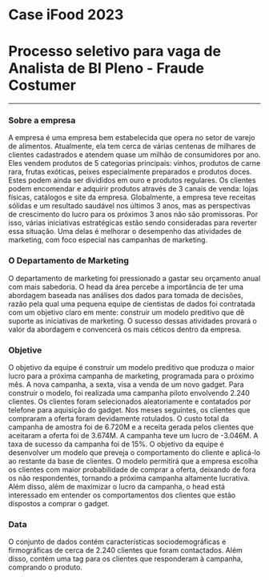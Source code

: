 # Case iFood 2023
# Processo seletivo para vaga de Analista de BI Pleno - Fraude Costumer
----------------------------------------------------------------------------------------------------------------------------------------------------------------------------------

### Sobre a empresa

A empresa é uma empresa bem estabelecida que opera no setor de varejo de alimentos. Atualmente, ela tem cerca de várias centenas de milhares de clientes cadastrados e atendem quase um milhão de consumidores por ano. Eles vendem produtos de 5 categorias principais: vinhos, produtos de carne rara, frutas exóticas, peixes especialmente preparados e produtos doces. Estes podem ainda ser divididos em ouro e produtos regulares. Os clientes podem encomendar e adquirir produtos através de 3 canais de venda: lojas físicas, catálogos e site da empresa. Globalmente, a empresa teve receitas sólidas e um resultado saudável nos últimos 3 anos, mas as perspectivas de crescimento do lucro para os próximos 3 anos não são promissoras. Por isso, várias iniciativas estratégicas estão sendo consideradas para reverter essa situação. Uma delas é melhorar o desempenho das atividades de marketing, com foco especial nas campanhas de marketing.

### O Departamento de Marketing
   O departamento de marketing foi pressionado a gastar seu orçamento anual com mais sabedoria. O head da área percebe a importância de ter uma abordagem baseada nas análises dos dados para tomada de decisões, razão pela qual uma pequena equipe de cientistas de dados foi contratada com um objetivo claro em mente: construir um modelo preditivo que dê suporte as iniciativas de marketing. O sucesso dessas atividades provará o valor da abordagem e convencerá os mais céticos dentro da empresa.


### Objetive 
   O objetivo da equipe é construir um modelo preditivo que produza o maior lucro para a próxima campanha de marketing, programada para o próximo mês. A nova campanha, a sexta, visa a venda de um novo gadget. Para construir o modelo, foi realizada uma campanha piloto envolvendo 2.240 clientes. Os clientes foram selecionados aleatoriamente e contatados por telefone para aquisição do gadget. Nos meses seguintes, os clientes que compraram a oferta foram devidamente rotulados. O custo total da campanha de amostra foi de 6.720M e a receita gerada pelos clientes que aceitaram a oferta foi de 3.674M. A campanha teve um lucro de -3.046M. A taxa de sucesso da campanha foi de 15%. O objetivo da equipe é desenvolver um modelo que preveja o comportamento do cliente e aplicá-lo ao restante da base de clientes. O modelo permitirá que a empresa escolha os clientes com maior probabilidade de comprar a oferta, deixando de fora os não respondentes, tornando a próxima campanha altamente lucrativa. Além disso, além de maximizar o lucro da campanha, o head está interessado em entender os comportamentos dos clientes que estão dispostos a comprar o gadget.


### Data
   O conjunto de dados contém características sociodemográficas e firmográficas de cerca de 2.240 clientes que foram contactados. Além disso, contém uma tag para os clientes que responderam à campanha, comprando o produto.
